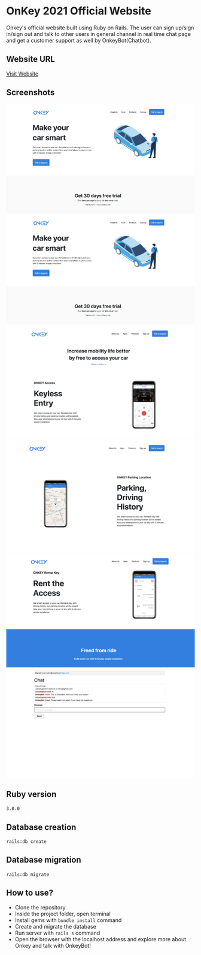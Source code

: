 # OnKey 2021 Official Website

Onkey's official website built using Ruby on Rails. The user can sign up/sign in/sign out and talk to other users in general channel in real time chat page and get a customer support as well by OnkeyBot(Chatbot).

## Website URL
[Visit Website](onkey.herokuapp.com)

## Screenshots

![screenshot1](/app/assets/images/readme1.png)
![screenshot2](/app/assets/images/readme1.png)
![screenshot3](/app/assets/images/readme3.png)
![screenshot4](/app/assets/images/readme4.png)
![screenshot5](/app/assets/images/readme5.png)
![screenshot1](/app/assets/images/readme6.png)

## Ruby version
```
3.0.0
```

## Database creation
```
rails:db create
```

## Database migration
```
rails:db migrate
```

## How to use?
- Clone the repository
- Inside the project folder, open terminal
- Install gems with ```bundle install``` command
- Create and migrate the database
- Run server with ```rails s``` command
- Open the browser with the localhost address and explore more about Onkey and talk with OnkeyBot!
